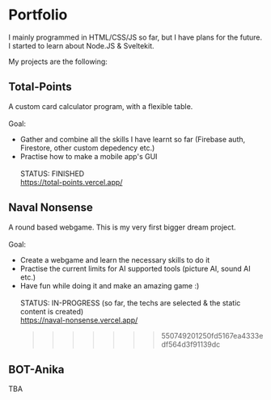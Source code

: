 # Portfolio

I mainly programmed in HTML/CSS/JS so far, but I have plans for the future.<br />
I started to learn about Node.JS & Sveltekit.<br />

My projects are the following:<br />

## Total-Points

A custom card calculator program, with a flexible table.<br />
<br />
Goal: <br />

- Gather and combine all the skills I have learnt so far (Firebase auth, Firestore, other custom depedency etc.)<br />
- Practise how to make a mobile app's GUI<br />
  <br />
  STATUS: FINISHED<br />
  https://total-points.vercel.app/

## Naval Nonsense

A round based webgame. This is my very first bigger dream project.<br />
<br />
Goal: <br />

- Create a webgame and learn the necessary skills to do it<br />
- Practise the current limits for AI supported tools (picture AI, sound AI etc.)<br />
- Have fun while doing it and make an amazing game :)<br />
  <br />
  STATUS: IN-PROGRESS (so far, the techs are selected & the static content is created)<br />
  https://naval-nonsense.vercel.app/
  > > > > > > > 550749201250fd5167ea4333edf564d3f91139dc

## BOT-Anika

TBA
